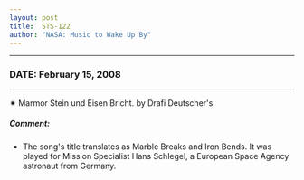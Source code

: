 ```yaml
---
layout: post
title:  STS-122
author: "NASA: Music to Wake Up By"
---
```


----
### DATE: February 15, 2008
----
✷ Marmor Stein und Eisen Bricht. by Drafi Deutscher's

##### Comment:
* The song's title translates as Marble Breaks and Iron Bends. It was played for Mission Specialist Hans Schlegel, a European Space Agency astronaut from Germany.
